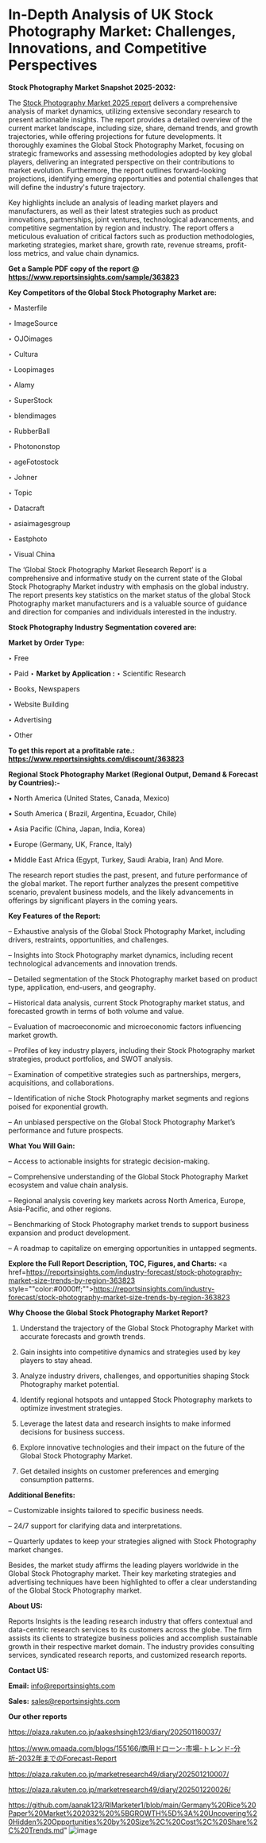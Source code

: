 # In-Depth Analysis of UK Stock Photography Market: Challenges, Innovations, and Competitive Perspectives

<strong>Stock Photography Market Snapshot 2025-2032:</strong>

The <a href=https://www.reportsinsights.com/sample/363823>Stock Photography Market 2025 report</a> delivers a comprehensive analysis of market dynamics, utilizing extensive secondary research to present actionable insights. The report provides a detailed overview of the current market landscape, including size, share, demand trends, and growth trajectories, while offering projections for future developments. It thoroughly examines the Global Stock Photography Market, focusing on strategic frameworks and assessing methodologies adopted by key global players, delivering an integrated perspective on their contributions to market evolution. Furthermore, the report outlines forward-looking projections, identifying emerging opportunities and potential challenges that will define the industry's future trajectory.

Key highlights include an analysis of leading market players and manufacturers, as well as their latest strategies such as product innovations, partnerships, joint ventures, technological advancements, and competitive segmentation by region and industry. The report offers a meticulous evaluation of critical factors such as production methodologies, marketing strategies, market share, growth rate, revenue streams, profit-loss metrics, and value chain dynamics.

<strong>Get a Sample PDF copy of the report @ <a href=https://www.reportsinsights.com/sample/363823 style=color:#0000ff;>https://www.reportsinsights.com/sample/363823</a></strong>

<strong>Key Competitors of the Global Stock Photography Market are:</strong>

‣ Masterfile

‣ ImageSource

‣ OJOimages

‣ Cultura

‣ Loopimages

‣ Alamy

‣ SuperStock

‣ blendimages

‣ RubberBall

‣ Photononstop

‣ ageFotostock

‣ Johner

‣ Topic

‣ Datacraft

‣ asiaimagesgroup

‣ Eastphoto

‣ Visual China

The ‘Global Stock Photography Market Research Report’ is a comprehensive and informative study on the current state of the Global Stock Photography Market industry with emphasis on the global industry. The report presents key statistics on the market status of the global Stock Photography market manufacturers and is a valuable source of guidance and direction for companies and individuals interested in the industry.

<strong>Stock Photography Industry Segmentation covered are:</strong>

<strong>Market by Order Type: </strong>

‣ Free

‣ Paid
‣ 
<strong>Market by Application :</strong>
‣ Scientific Research

‣ Books, Newspapers

‣ Website Building

‣ Advertising

‣ Other

<strong>To get this report at a profitable rate.: <a href=https://www.reportsinsights.com/discount/363823 style=color:#0000ff;>https://www.reportsinsights.com/discount/363823</a></strong>

<strong>Regional Stock Photography Market (Regional Output, Demand &amp; Forecast by Countries):-</strong>

• North America (United States, Canada, Mexico)

• South America ( Brazil, Argentina, Ecuador, Chile)

• Asia Pacific (China, Japan, India, Korea)

• Europe (Germany, UK, France, Italy)

• Middle East Africa (Egypt, Turkey, Saudi Arabia, Iran) And More.

The research report studies the past, present, and future performance of the global market. The report further analyzes the present competitive scenario, prevalent business models, and the likely advancements in offerings by significant players in the coming years.

<strong>Key Features of the Report:</strong>

– Exhaustive analysis of the Global Stock Photography Market, including drivers, restraints, opportunities, and challenges.

– Insights into Stock Photography market dynamics, including recent technological advancements and innovation trends.

– Detailed segmentation of the Stock Photography market based on product type, application, end-users, and geography.

– Historical data analysis, current Stock Photography market status, and forecasted growth in terms of both volume and value.

– Evaluation of macroeconomic and microeconomic factors influencing market growth.

– Profiles of key industry players, including their Stock Photography market strategies, product portfolios, and SWOT analysis.

– Examination of competitive strategies such as partnerships, mergers, acquisitions, and collaborations.

– Identification of niche Stock Photography market segments and regions poised for exponential growth.

– An unbiased perspective on the Global Stock Photography Market’s performance and future prospects.

<strong>What You Will Gain:</strong>

– Access to actionable insights for strategic decision-making.

– Comprehensive understanding of the Global Stock Photography Market ecosystem and value chain analysis.

– Regional analysis covering key markets across North America, Europe, Asia-Pacific, and other regions.

– Benchmarking of Stock Photography market trends to support business expansion and product development.

– A roadmap to capitalize on emerging opportunities in untapped segments.

<strong>Explore the Full Report Description, TOC, Figures, and Charts:</strong>
<a href=https://reportsinsights.com/industry-forecast/stock-photography-market-size-trends-by-region-363823 style=""color:#0000ff;"">https://reportsinsights.com/industry-forecast/stock-photography-market-size-trends-by-region-363823</a>

<strong>Why Choose the Global Stock Photography Market Report?</strong>

1. Understand the trajectory of the Global Stock Photography Market with accurate forecasts and growth trends.

2. Gain insights into competitive dynamics and strategies used by key players to stay ahead.

3. Analyze industry drivers, challenges, and opportunities shaping Stock Photography market potential.

4. Identify regional hotspots and untapped Stock Photography markets to optimize investment strategies.

5. Leverage the latest data and research insights to make informed decisions for business success.

6. Explore innovative technologies and their impact on the future of the Global Stock Photography Market.

7. Get detailed insights on customer preferences and emerging consumption patterns.

<strong>Additional Benefits:</strong>

– Customizable insights tailored to specific business needs.

– 24/7 support for clarifying data and interpretations.

– Quarterly updates to keep your strategies aligned with Stock Photography market changes.

Besides, the market study affirms the leading players worldwide in the Global Stock Photography market. Their key marketing strategies and advertising techniques have been highlighted to offer a clear understanding of the Global Stock Photography market.

<strong><strong>About US</strong>:</strong>

Reports Insights is the leading research industry that offers contextual and data-centric research services to its customers across the globe. The firm assists its clients to strategize business policies and accomplish sustainable growth in their respective market domain. The industry provides consulting services, syndicated research reports, and customized research reports.

<strong>Contact US:</strong>

<p class=><b>Email:</b> <a href=mailto:info@reportsinsights.com>info@reportsinsights.com</a></p>
<p class=><b>Sales:</b> <a href=mailto:sales@reportsinsights.com>sales@reportsinsights.com</a></p>

<strong>Our other reports</strong>

<a href=https://plaza.rakuten.co.jp/aakeshsingh123/diary/202501160037/>https://plaza.rakuten.co.jp/aakeshsingh123/diary/202501160037/</a>

<a href=https://www.omaada.com/blogs/155166/商用ドローン-市場-トレンド-分析-2032年までのForecast-Report>https://www.omaada.com/blogs/155166/商用ドローン-市場-トレンド-分析-2032年までのForecast-Report</a>

<a href=https://plaza.rakuten.co.jp/marketresearch49/diary/202501210007/>https://plaza.rakuten.co.jp/marketresearch49/diary/202501210007/</a>

<a href=https://plaza.rakuten.co.jp/marketresearch49/diary/202501220026/>https://plaza.rakuten.co.jp/marketresearch49/diary/202501220026/</a>

<a href=https://github.com/aanak123/RIMarketer1/blob/main/Germany%20Rice%20Paper%20Market%202032%20%5BGROWTH%5D%3A%20Uncovering%20Hidden%20Opportunities%20by%20Size%2C%20Cost%2C%20Share%2C%20Trends.md>https://github.com/aanak123/RIMarketer1/blob/main/Germany%20Rice%20Paper%20Market%202032%20%5BGROWTH%5D%3A%20Uncovering%20Hidden%20Opportunities%20by%20Size%2C%20Cost%2C%20Share%2C%20Trends.md</a>"
![image](https://github.com/user-attachments/assets/4acce827-9a5f-4c08-a454-fba45254a773)

